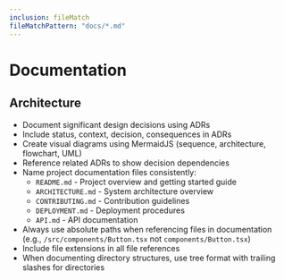 ```yaml
---
inclusion: fileMatch
fileMatchPattern: "docs/*.md"
---
```

# Documentation

## Architecture

- Document significant design decisions using ADRs
- Include status, context, decision, consequences in ADRs
- Create visual diagrams using MermaidJS (sequence, architecture, flowchart, UML)
- Reference related ADRs to show decision dependencies
- Name project documentation files consistently:
  - `README.md` - Project overview and getting started guide
  - `ARCHITECTURE.md` - System architecture overview
  - `CONTRIBUTING.md` - Contribution guidelines
  - `DEPLOYMENT.md` - Deployment procedures
  - `API.md` - API documentation
- Always use absolute paths when referencing files in documentation (e.g., `/src/components/Button.tsx` not `components/Button.tsx`)
- Include file extensions in all file references
- When documenting directory structures, use tree format with trailing slashes for directories
